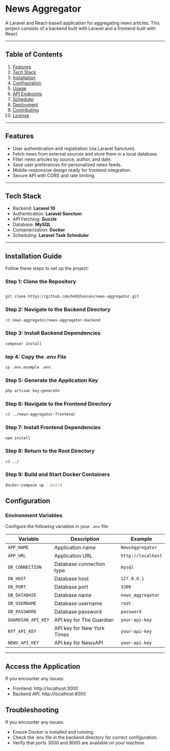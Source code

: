 # News Aggregator

A Laravel and React-based application for aggregating news articles. This project consists of a backend built with Laravel and a frontend built with React.

---

## **Table of Contents**

1. [Features](#features)
2. [Tech Stack](#tech-stack)
3. [Installation](#installation)
4. [Configuration](#configuration)
5. [Usage](#usage)
6. [API Endpoints](#api-endpoints)
7. [Scheduler](#scheduler)
8. [Deployment](#deployment)
9. [Contributing](#contributing)
10. [License](#license)

---

## **Features**

-   User authentication and registration (via Laravel Sanctum).
-   Fetch news from external sources and store them in a local database.
-   Filter news articles by source, author, and date.
-   Save user preferences for personalized news feeds.
-   Mobile-responsive design ready for frontend integration.
-   Secure API with CORS and rate limiting.

---

## **Tech Stack**

-   Backend: **Laravel 10**
-   Authentication: **Laravel Sanctum**
-   API Fetching: **Guzzle**
-   Database: **MySQL**
-   Containerization: **Docker**
-   Scheduling: **Laravel Task Scheduler**

---

## Installation Guide

Follow these steps to set up the project:

### Step 1: Clone the Repository

```bash

git clone https://github.com/hm91hassan/news-aggregator.git

```

### Step 2: Navigate to the Backend Directory

```bash
cd news-aggregator/news-aggregator-backend

```

### Step 3: Install Backend Dependencies

```bash
composer install
```

### tep 4: Copy the .env File

```bash
cp .env.example .env

```

### Step 5: Generate the Application Key

```bash
php artisan key:generate
```

### Step 6: Navigate to the Frontend Directory

```bash
cd ../news-aggregator-frontend/
```

### Step 7: Install Frontend Dependencies

```bash
npm install
```

### Step 8: Return to the Root Directory

```bash
cd ../
```

### Step 9: Build and Start Docker Containers

```bash
docker-compose up --build
```

## **Configuration**

### **Environment Variables**

Configure the following variables in your `.env` file:

| Variable           | Description                | Example            |
| ------------------ | -------------------------- | ------------------ |
| `APP_NAME`         | Application name           | `NewsAggregator`   |
| `APP_URL`          | Application URL            | `http://localhost` |
| `DB_CONNECTION`    | Database connection type   | `mysql`            |
| `DB_HOST`          | Database host              | `127.0.0.1`        |
| `DB_PORT`          | Database port              | `3306`             |
| `DB_DATABASE`      | Database name              | `news_aggregator`  |
| `DB_USERNAME`      | Database username          | `root`             |
| `DB_PASSWORD`      | Database password          | `password`         |
| `GUARDIAN_API_KEY` | API key for The Guardian   | `your-api-key`     |
| `NYT_API_KEY`      | API key for New York Times | `your-api-key`     |
| `NEWS_API_KEY`     | API key for NewsAPI        | `your-api-key`     |

---

## Access the Application

If you encounter any issues:

-   Frontend: http://localhost:3000
-   Backend API: http://localhost:8000

## Troubleshooting

If you encounter any issues:

-   Ensure Docker is installed and running.
-   Check the .env file in the backend directory for correct configuration.
-   Verify that ports 3000 and 8000 are available on your machine.
